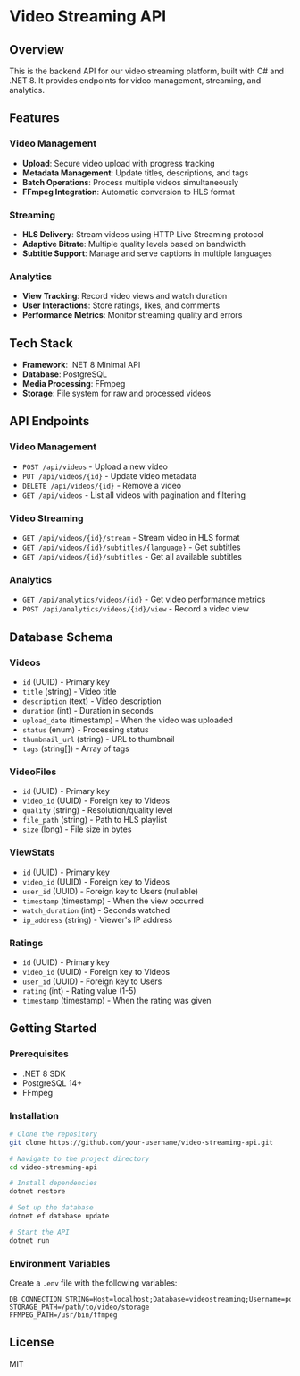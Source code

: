 # Video Streaming API

## Overview
This is the backend API for our video streaming platform, built with C# and .NET 8. It provides endpoints for video management, streaming, and analytics.

## Features

### Video Management
- **Upload**: Secure video upload with progress tracking
- **Metadata Management**: Update titles, descriptions, and tags
- **Batch Operations**: Process multiple videos simultaneously
- **FFmpeg Integration**: Automatic conversion to HLS format

### Streaming
- **HLS Delivery**: Stream videos using HTTP Live Streaming protocol
- **Adaptive Bitrate**: Multiple quality levels based on bandwidth
- **Subtitle Support**: Manage and serve captions in multiple languages

### Analytics
- **View Tracking**: Record video views and watch duration
- **User Interactions**: Store ratings, likes, and comments
- **Performance Metrics**: Monitor streaming quality and errors

## Tech Stack
- **Framework**: .NET 8 Minimal API
- **Database**: PostgreSQL
- **Media Processing**: FFmpeg
- **Storage**: File system for raw and processed videos

## API Endpoints

### Video Management
- `POST /api/videos` - Upload a new video
- `PUT /api/videos/{id}` - Update video metadata
- `DELETE /api/videos/{id}` - Remove a video
- `GET /api/videos` - List all videos with pagination and filtering

### Video Streaming
- `GET /api/videos/{id}/stream` - Stream video in HLS format
- `GET /api/videos/{id}/subtitles/{language}` - Get subtitles
- `GET /api/videos/{id}/subtitles` - Get all available subtitles

### Analytics
- `GET /api/analytics/videos/{id}` - Get video performance metrics
- `POST /api/analytics/videos/{id}/view` - Record a video view

## Database Schema

### Videos
- `id` (UUID) - Primary key
- `title` (string) - Video title
- `description` (text) - Video description
- `duration` (int) - Duration in seconds
- `upload_date` (timestamp) - When the video was uploaded
- `status` (enum) - Processing status
- `thumbnail_url` (string) - URL to thumbnail
- `tags` (string[]) - Array of tags

### VideoFiles
- `id` (UUID) - Primary key
- `video_id` (UUID) - Foreign key to Videos
- `quality` (string) - Resolution/quality level
- `file_path` (string) - Path to HLS playlist
- `size` (long) - File size in bytes

### ViewStats
- `id` (UUID) - Primary key
- `video_id` (UUID) - Foreign key to Videos
- `user_id` (UUID) - Foreign key to Users (nullable)
- `timestamp` (timestamp) - When the view occurred
- `watch_duration` (int) - Seconds watched
- `ip_address` (string) - Viewer's IP address

### Ratings
- `id` (UUID) - Primary key
- `video_id` (UUID) - Foreign key to Videos
- `user_id` (UUID) - Foreign key to Users
- `rating` (int) - Rating value (1-5)
- `timestamp` (timestamp) - When the rating was given

## Getting Started

### Prerequisites
- .NET 8 SDK
- PostgreSQL 14+
- FFmpeg

### Installation
```bash
# Clone the repository
git clone https://github.com/your-username/video-streaming-api.git

# Navigate to the project directory
cd video-streaming-api

# Install dependencies
dotnet restore

# Set up the database
dotnet ef database update

# Start the API
dotnet run
```

### Environment Variables
Create a `.env` file with the following variables:
```
DB_CONNECTION_STRING=Host=localhost;Database=videostreaming;Username=postgres;Password=yourpassword
STORAGE_PATH=/path/to/video/storage
FFMPEG_PATH=/usr/bin/ffmpeg
```

## License
MIT
